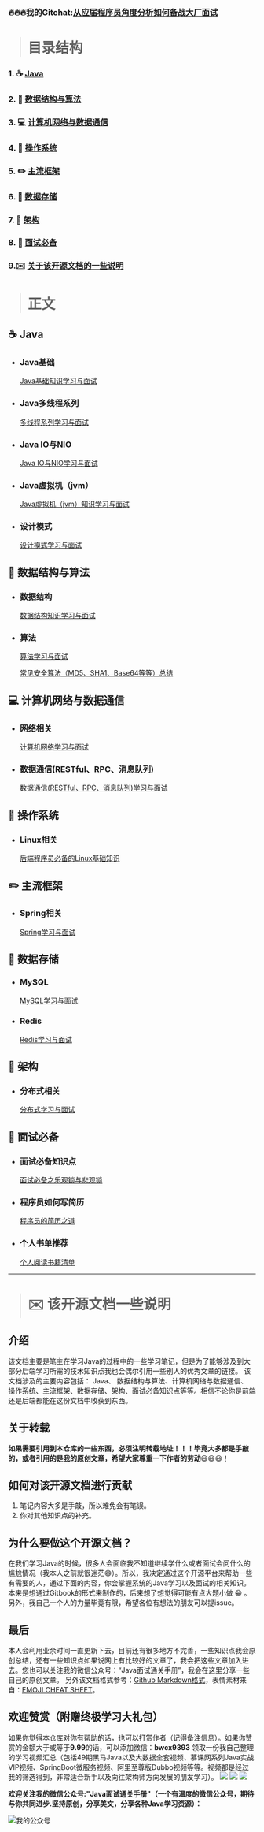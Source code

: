 ### :fire::fire::fire:我的Gitchat:[从应届程序员角度分析如何备战大厂面试](https://gitbook.cn/gitchat/activity/5b457a5df64d4d62e64a449a)

> # 目录结构
### 1. :coffee: [Java](#coffee-Java)
### 2. :open_file_folder: [数据结构与算法](#open_file_folder-数据结构与算法)
### 3. :computer: [计算机网络与数据通信](#computer-计算机网络与数据通信)
### 4. :iphone: [操作系统](#iphone-操作系统)
### 5. :pencil2: [主流框架](#pencil2-主流框架)
### 6. :floppy_disk: [数据存储](#floppy_disk-数据存储)
### 7. :punch: [架构](#punch-架构)
### 8. :musical_note: [面试必备](#musical_note-面试必备)
### 9.:envelope: [关于该开源文档的一些说明](#envelope-该开源文档一些说明)

> # 正文
## :coffee: Java
-   ### Java基础
    [Java基础知识学习与面试](https://github.com/Snailclimb/Java-Guide/blob/master/Java相关/Java基础知识.md)

-  ### Java多线程系列
   [多线程系列学习与面试](https://github.com/Snailclimb/Java_Guide/blob/master/Java相关/多线程系列.md)


- ### Java IO与NIO
  [Java IO与NIO学习与面试](https://github.com/Snailclimb/Java_Guide/blob/master/Java相关/Java%20IO与NIO.md)

-  ### Java虚拟机（jvm）
   [Java虚拟机（jvm）知识学习与面试](https://github.com/Snailclimb/Java_Guide/blob/master/Java相关/Java虚拟机（jvm）.md)
- ### 设计模式
  [设计模式学习与面试](https://github.com/Snailclimb/Java_Guide/blob/master/Java相关/设计模式.md)

## :open_file_folder: 数据结构与算法
   
-  ### 数据结构
   [数据结构知识学习与面试](https://github.com/Snailclimb/Java_Guide/blob/master/数据结构与算法/数据结构.md)


-  ### 算法
   [算法学习与面试](https://github.com/Snailclimb/Java_Guide/blob/master/数据结构与算法/算法.md)
   
   [常见安全算法（MD5、SHA1、Base64等等）总结](https://github.com/Snailclimb/Java_Guide/blob/master/数据结构与算法/常见安全算法（MD5、SHA1、Base64等等）总结.md)


## :computer: 计算机网络与数据通信
- ### 网络相关
   [计算机网络学习与面试](https://github.com/Snailclimb/Java_Guide/blob/master/计算机网络与数据通信/%E8%AE%A1%E7%AE%97%E6%9C%BA%E7%BD%91%E7%BB%9C.md)
- ### 数据通信(RESTful、RPC、消息队列)
  [数据通信(RESTful、RPC、消息队列)学习与面试](https://github.com/Snailclimb/Java-Guide/blob/master/计算机网络与数据通信/%E6%95%B0%E6%8D%AE%E9%80%9A%E4%BF%A1(RESTful%E3%80%81RPC%E3%80%81%E6%B6%88%E6%81%AF%E9%98%9F%E5%88%97).md)

## :iphone: 操作系统

- ### Linux相关
  [后端程序员必备的Linux基础知识](https://github.com/Snailclimb/Java-Guide/blob/master/操作系统/后端程序员必备的Linux基础知识.md)  

## :pencil2: 主流框架

- ### Spring相关
  [Spring学习与面试](https://github.com/Snailclimb/Java_Guide/blob/master/主流框架/Spring学习与面试.md)

## :floppy_disk: 数据存储
- ### MySQL
  [MySQL学习与面试](https://github.com/Snailclimb/Java_Guide/blob/master/数据存储/MySQL.md)
- ### Redis
  [Redis学习与面试](https://github.com/Snailclimb/Java_Guide/blob/master/数据存储/Redis.md)

## :punch: 架构
- ### 分布式相关
    [分布式学习与面试](https://github.com/Snailclimb/Java_Guide/blob/master/架构/分布式.md)

## :musical_note: 面试必备

- ### 面试必备知识点
    [面试必备之乐观锁与悲观锁](https://github.com/Snailclimb/Java-Guide/blob/master/面试必备/面试必备之乐观锁与悲观锁.md)

- ### 程序员如何写简历
    [程序员的简历之道](https://github.com/Snailclimb/Java-Guide/blob/master/面试必备/程序员的简历之道.md)
- ### 个人书单推荐
    [个人阅读书籍清单](https://github.com/Snailclimb/Java-Guide/blob/master/个人阅读书籍清单.md)  
***

> # :envelope: 该开源文档一些说明

## 介绍
该文档主要是笔主在学习Java的过程中的一些学习笔记，但是为了能够涉及到大部分后端学习所需的技术知识点我也会偶尔引用一些别人的优秀文章的链接。
该文档涉及的主要内容包括： Java、 数据结构与算法、计算机网络与数据通信、 操作系统、主流框架、数据存储、架构、面试必备知识点等等。相信不论你是前端还是后端都能在这份文档中收获到东西。
## 关于转载

**如果需要引用到本仓库的一些东西，必须注明转载地址！！！毕竟大多都是手敲的，或者引用的是我的原创文章，希望大家尊重一下作者的劳动**:smiley::smiley::smiley:！

## 如何对该开源文档进行贡献

1. 笔记内容大多是手敲，所以难免会有笔误。
2. 你对其他知识点的补充。

## 为什么要做这个开源文档？

在我们学习Java的时候，很多人会面临我不知道继续学什么或者面试会问什么的尴尬情况（我本人之前就很迷茫:smile:）。所以，我决定通过这个开源平台来帮助一些有需要的人，通过下面的内容，你会掌握系统的Java学习以及面试的相关知识。本来是想通过Gitbook的形式来制作的，后来想了想觉得可能有点大题小做 :grin: 。另外，我自己一个人的力量毕竟有限，希望各位有想法的朋友可以提issue。

## 最后

本人会利用业余时间一直更新下去，目前还有很多地方不完善，一些知识点我会原创总结，还有一些知识点如果说网上有比较好的文章了，我会把这些文章加入进去。您也可以关注我的微信公众号：“Java面试通关手册”，我会在这里分享一些自己的原创文章。 另外该文档格式参考：[Github Markdown格式](https://guides.github.com/features/mastering-markdown/)，表情素材来自：[EMOJI CHEAT SHEET](https://www.webpagefx.com/tools/emoji-cheat-sheet/)。

## 欢迎赞赏（附赠终极学习大礼包）

如果你觉得本仓库对你有帮助的话，也可以打赏作者（记得备注信息）。如果你赞赏的金额大于或等于**9.99**的话，可以添加微信：**bwcx9393** 领取一份我自己整理的学习视频汇总（包括49期黑马Java以及大数据全套视频、慕课网系列Java实战VIP视频、SpringBoot微服务视频、阿里至尊版Dubbo视频等等。视频都是经过我的筛选得到，非常适合新手以及向往架构师方向发展的朋友学习）。
![](http://my-blog-to-use.oss-cn-beijing.aliyuncs.com/18-7-31/87202872.jpg)
![](http://my-blog-to-use.oss-cn-beijing.aliyuncs.com/18-7-3/48750303.jpg)
![](http://my-blog-to-use.oss-cn-beijing.aliyuncs.com/18-7-3/62956005.jpg)

**欢迎关注我的微信公众号:"Java面试通关手册"（一个有温度的微信公众号，期待与你共同进步.坚持原创，分享美文，分享各种Java学习资源）：**

![我的公众号](https://user-gold-cdn.xitu.io/2018/5/25/16396cf05d1f4fbf?w=180&h=234&f=png&s=28541)
